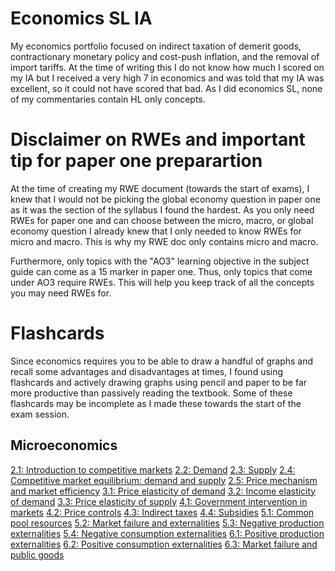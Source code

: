 # Economics SL IA
My economics portfolio focused on indirect taxation of demerit goods, contractionary monetary policy and cost-push inflation, and the removal of import tariffs. At the time of writing this I do not know how much I scored on my IA but I received a very high 7 in economics and was told that my IA was excellent, so it could not have scored that bad. As I did economics SL, none of my commentaries contain HL only concepts.

# Disclaimer on RWEs and important tip for paper one preparartion
At the time of creating my RWE document (towards the start of exams), I knew that I would not be picking the global economy question in paper one as it was the section of the syllabus I found the hardest. As you only need RWEs for paper one and can choose between the micro, macro, or global economy question I already knew that I only needed to know RWEs for micro and macro. This is why my RWE doc only contains micro and macro.

Furthermore, only topics with the "AO3" learning objective in the subject guide can come as a 15 marker in paper one. Thus, only topics that come under AO3 require RWEs. This will help you keep track of all the concepts you may need RWEs for.

# Flashcards
Since economics requires you to be able to draw a handful of graphs and recall some advantages and disadvantages at times, I found using flashcards and actively drawing graphs using pencil and paper to be far more productive than passively reading the textbook. Some of these flashcards may be incomplete as I made these towards the start of the exam session.

## Microeconomics
[2.1: Introduction to competitive markets](https://quizlet.com/in/895301338/21-introduction-to-competitive-markets-flash-cards/)
[2.2: Demand](https://quizlet.com/in/895301817/22-demand-flash-cards/)
[2.3: Supply](https://quizlet.com/in/895302708/23-supply-flash-cards/)
[2.4: Competitive market equilibrium: demand and supply](https://quizlet.com/in/895303801/24-competitive-market-equilibrium-demand-and-supply-flash-cards/)
[2.5: Price mechanism and market efficiency](https://quizlet.com/in/895306658/25-price-mechanism-and-market-efficiency-flash-cards/)
[3.1: Price elasticity of demand](https://quizlet.com/in/895310562/31-ped-flash-cards/)
[3.2: Income elasticity of demand](https://quizlet.com/in/895313771/32-yed-flash-cards/)
[3.3: Price elasticity of supply](https://quizlet.com/in/895314612/33-pes-flash-cards/)
[4.1: Government intervention in markets](https://quizlet.com/in/895849370/41-government-intervention-in-markets-flash-cards/)
[4.2: Price controls](https://quizlet.com/in/895849829/42-price-controls-flash-cards/)
[4.3: Indirect taxes](https://quizlet.com/in/896025565/43-indirect-taxes-flash-cards/)
[4.4: Subsidies](https://quizlet.com/in/896034104/44-subsidies-flash-cards/)
[5.1: Common pool resources](https://quizlet.com/in/896291943/51-common-pool-resources-flash-cards/)
[5.2: Market failure and externalities](https://quizlet.com/in/896292743/52-market-failure-and-externalities-flash-cards/)
[5.3: Negative production externalities](https://quizlet.com/in/896293962/53-negative-production-externalities-flash-cards/)
[5.4: Negative consumption externalities](https://quizlet.com/in/896314991/54-negative-consumption-externalities-flash-cards/)
[6.1: Positive production externalities](https://quizlet.com/in/896454032/61-positive-production-externality-flash-cards/)
[6.2: Positive consumption externalities](https://quizlet.com/in/896461973/62-positive-consumption-externalities-flash-cards/)
[6.3: Market failure and public goods](https://quizlet.com/in/896475885/63-market-failure-and-public-good-flash-cards/)
